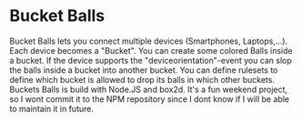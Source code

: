 # Bucket Balls

Bucket Balls lets you connect multiple devices (Smartphones, Laptops,...).
Each device becomes a "Bucket". You can create some colored Balls inside a bucket.
If the device supports the "deviceorientation"-event you can slop the balls inside a bucket
into another bucket. You can define rulesets to define which bucket is allowed to
drop its balls in which other buckets.
Buckets Balls is build with Node.JS and box2d. It's a fun weekend project,
so I wont commit it to the NPM repository since I dont know if I will be able
to maintain it in future.